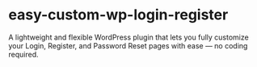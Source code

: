 # easy-custom-wp-login-register
A lightweight and flexible WordPress plugin that lets you fully customize your Login, Register, and Password Reset pages with ease — no coding required.
